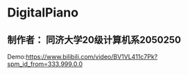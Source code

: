 # DigitalPiano
## 制作者： 同济大学20级计算机系2050250
Demo:https://www.bilibili.com/video/BV1VL411c7Pk?spm_id_from=333.999.0.0
